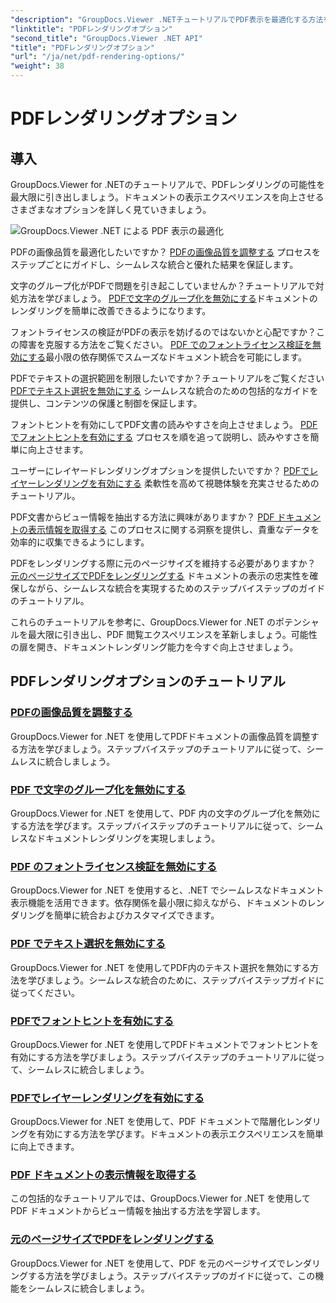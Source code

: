 ```yaml
---
"description": "GroupDocs.Viewer .NETチュートリアルでPDF表示を最適化する方法を学びましょう。画質の調整やテキスト選択の無効化など、PDFレンダリングオプションについて学びましょう。"
"linktitle": "PDFレンダリングオプション"
"second_title": "GroupDocs.Viewer .NET API"
"title": "PDFレンダリングオプション"
"url": "/ja/net/pdf-rendering-options/"
"weight": 38
---
```


# PDFレンダリングオプション


## 導入

GroupDocs.Viewer for .NETのチュートリアルで、PDFレンダリングの可能性を最大限に引き出しましょう。ドキュメントの表示エクスペリエンスを向上させるさまざまなオプションを詳しく見ていきましょう。

![GroupDocs.Viewer .NET による PDF 表示の最適化](/viewer/pdf-rendering-options/image.png)

PDFの画像品質を最適化したいですか？ [PDFの画像品質を調整する](./adjust-image-quality-pdf/) プロセスをステップごとにガイドし、シームレスな統合と優れた結果を保証します。

文字のグループ化がPDFで問題を引き起こしていませんか？チュートリアルで対処方法を学びましょう。 [PDFで文字のグループ化を無効にする](./disable-characters-grouping-pdf/)ドキュメントのレンダリングを簡単に改善できるようになります。

フォントライセンスの検証がPDFの表示を妨げるのではないかと心配ですか？この障害を克服する方法をご覧ください。 [PDF でのフォントライセンス検証を無効にする](./disable-font-license-verifications-pdf/)最小限の依存関係でスムーズなドキュメント統合を可能にします。

PDFでテキストの選択範囲を制限したいですか？チュートリアルをご覧ください [PDFでテキスト選択を無効にする](./disable-text-selection-pdf/) シームレスな統合のための包括的なガイドを提供し、コンテンツの保護と制御を保証します。

フォントヒントを有効にしてPDF文書の読みやすさを向上させましょう。 [PDFでフォントヒントを有効にする](./enable-font-hinting-pdf/) プロセスを順を追って説明し、読みやすさを簡単に向上させます。

ユーザーにレイヤードレンダリングオプションを提供したいですか？ [PDFでレイヤーレンダリングを有効にする](./enable-layered-rendering-pdf/) 柔軟性を高めて視聴体験を充実させるためのチュートリアル。

PDF文書からビュー情報を抽出する方法に興味がありますか？ [PDF ドキュメントの表示情報を取得する](./get-view-info-pdf-document/) このプロセスに関する洞察を提供し、貴重なデータを効率的に収集できるようにします。

PDFをレンダリングする際に元のページサイズを維持する必要がありますか？ [元のページサイズでPDFをレンダリングする](./render-pdf-original-page-size/) ドキュメントの表示の忠実性を確保しながら、シームレスな統合を実現するためのステップバイステップのガイドのチュートリアル。

これらのチュートリアルを参考に、GroupDocs.Viewer for .NET のポテンシャルを最大限に引き出し、PDF 閲覧エクスペリエンスを革新しましょう。可能性の扉を開き、ドキュメントレンダリング能力を今すぐ向上させましょう。
## PDFレンダリングオプションのチュートリアル
### [PDFの画像品質を調整する](./adjust-image-quality-pdf/)
GroupDocs.Viewer for .NET を使用してPDFドキュメントの画像品質を調整する方法を学びましょう。ステップバイステップのチュートリアルに従って、シームレスに統合しましょう。
### [PDF で文字のグループ化を無効にする](./disable-characters-grouping-pdf/)
GroupDocs.Viewer for .NET を使用して、PDF 内の文字のグループ化を無効にする方法を学びます。ステップバイステップのチュートリアルに従って、シームレスなドキュメントレンダリングを実現しましょう。
### [PDF のフォントライセンス検証を無効にする](./disable-font-license-verifications-pdf/)
GroupDocs.Viewer for .NET を使用すると、.NET でシームレスなドキュメント表示機能を活用できます。依存関係を最小限に抑えながら、ドキュメントのレンダリングを簡単に統合およびカスタマイズできます。
### [PDF でテキスト選択を無効にする](./disable-text-selection-pdf/)
GroupDocs.Viewer for .NET を使用してPDF内のテキスト選択を無効にする方法を学びましょう。シームレスな統合のために、ステップバイステップガイドに従ってください。
### [PDFでフォントヒントを有効にする](./enable-font-hinting-pdf/)
GroupDocs.Viewer for .NET を使用してPDFドキュメントでフォントヒントを有効にする方法を学びましょう。ステップバイステップのチュートリアルに従って、シームレスに統合しましょう。
### [PDFでレイヤーレンダリングを有効にする](./enable-layered-rendering-pdf/)
GroupDocs.Viewer for .NET を使用して、PDF ドキュメントで階層化レンダリングを有効にする方法を学びます。ドキュメントの表示エクスペリエンスを簡単に向上できます。
### [PDF ドキュメントの表示情報を取得する](./get-view-info-pdf-document/)
この包括的なチュートリアルでは、GroupDocs.Viewer for .NET を使用して PDF ドキュメントからビュー情報を抽出する方法を学習します。
### [元のページサイズでPDFをレンダリングする](./render-pdf-original-page-size/)
GroupDocs.Viewer for .NET を使用して、PDF を元のページサイズでレンダリングする方法を学びましょう。ステップバイステップのガイドに従って、この機能をシームレスに統合しましょう。